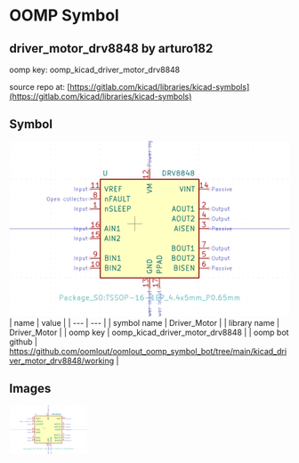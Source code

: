 # OOMP Symbol  
## driver_motor_drv8848  by arturo182  
  
oomp key: oomp_kicad_driver_motor_drv8848  
  
source repo at: [https://gitlab.com/kicad/libraries/kicad-symbols](https://gitlab.com/kicad/libraries/kicad-symbols)  
## Symbol  
  
[![working.png](working_600.png)](working.png)  
| name | value | 
| --- | --- | 
| symbol name | Driver_Motor | 
| library name | Driver_Motor | 
| oomp key | oomp_kicad_driver_motor_drv8848 | 
| oomp bot github | https://github.com/oomlout/oomlout_oomp_symbol_bot/tree/main/kicad_driver_motor_drv8848/working | 
## Images  
  
[![working.png](working_140.png)](working.png)  
